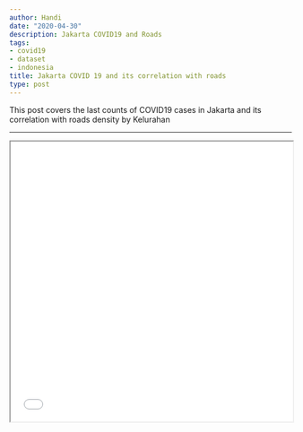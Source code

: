 ```yaml
---
author: Handi
date: "2020-04-30"
description: Jakarta COVID19 and Roads
tags:
- covid19
- dataset
- indonesia
title: Jakarta COVID 19 and its correlation with roads 
type: post
---
```

This post covers the last counts of COVID19 cases in Jakarta and its correlation with roads density by Kelurahan
<!--more-->
---
<iframe seamless src="/leafmap/leafMapRoadsDen.html" width="100%" height="500"></iframe>